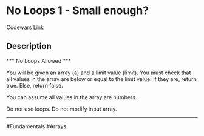 # No Loops 1 - Small enough?

[Codewars Link](https://www.codewars.com/kata/57cc4853fa9fc57a6a0002c2/python)

## Description
*** No Loops Allowed ***

You will be given an array (a) and a limit value (limit). You must check that all values in the array are below or equal to the limit value. If they are, return true. Else, return false.

You can assume all values in the array are numbers.

Do not use loops. Do not modify input array.

---

#Fundamentals #Arrays